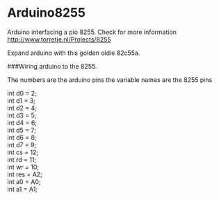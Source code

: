 Arduino8255
===========

Arduino interfacing a pio 8255.
Check for more information <br/>http://www.torretje.nl/Projects/8255

Expand arduino with this golden oldie 82c55a.

###Wiring arduino to the 8255.

The numbers are the arduino pins the variable names are the 8255 pins

int d0 = 2;<br/>
int d1 = 3;<br/>
int d2 = 4;<br/>
int d3 = 5;<br/>
int d4 = 6;<br/>
int d5 = 7;<br/>
int d6 = 8;<br/>
int d7 = 9;<br/>
int cs = 12;<br/>
int rd = 11;<br/>
int wr = 10;<br/>
int res = A2;<br/>
int a0 = A0;<br/>
int a1 = A1;<br/>
